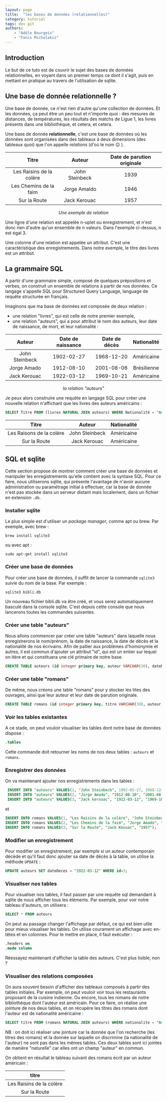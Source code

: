 ```yaml
---
layout: page
title:  "les bases de données (relationnelles)"
category: tutorial
tags: dev git 
authors: 
    - "Adèle Bourgeix"
    - "Fanis Michalakis"
---
```


## Introduction

Le but de ce tuto est de couvrir le sujet des bases de données relationnelles, en voyant dans un premier temps ce dont il s'agit, puis en mettant en pratique au travers de l'utilisation de sqlite.

## Une base de donnée relationnelle ?

Une base de donnée, ce n'est rien d'autre qu'une collection de données. Et les données, ça peut être un peu tout et n'importe quoi : des mesures de distances, de températures, les résultats des matchs de Ligue 1, les livres présents dans une bibliothèque, et cetera, et cetera.

Une base de donnée **relationnelle**, c'est une base de données où les données sont organisées dans des tableaux à deux dimensions (des tableaux quoi) que l'on appelle *relations* (d'où le nom :wink: ).

| Titre | Auteur | Date de parution originale |
| :---: | :---: | :---: |
| Les Raisins de la colère | John Steinbeck | 1939 |
| Les Chemins de la faim | Jorge Amaldo | 1946 |
| Sur la Route | Jack Kerouac | 1957 |
*<center>Une exemple de relation</center>*

Une ligne d'une relation est appelée n-uplet ou enregistrement, et n'est donc rien d'autre qu'un ensemble de n valeurs. Dans l'exemple ci-dessus, n est égal 3.

Une colonne d'une relation est appelée un attribut. C'est une caractéristique des enregistrements. Dans notre exemple, le titre des livres est un attribut.

## La grammaire SQL

A partir d'une grammaire simple, composé de quelques prépositions et verbes, on construit un ensemble de relations à partir de nos données. Ce langage s'appelle SQL pour Structured Query Language, language de requête structurée en français.

Imaginons que ma base de données est composée de deux relation :
- une relation "livres", qui est celle de notre premier exemple,
- une relation "auteurs", qui a pour attribut le nom des auteurs, leur date de naissance, de mort, et leur nationalité :

| Auteur | Date de naissance | Date de décès | Nationalité |
| :-: | :-: | :-: | :-: |
| John Steinbeck | 1902-02-27 | 1968-12-20 | Américaine |
| Jorge Amado | 1912-08-10 | 2001-08-06 | Brésilienne |
| Jack Kerouac | 1922-03-12 | 1969-10-21 | Américaine |
*<center>la relation "auteurs"</center>*

Je peux alors construire une requête en langage SQL pour créer une nouvelle relation n'affichant que les livres des auteurs américains :

~~~ sql
SELECT Titre FROM (livres NATURAL JOIN auteurs) WHERE Nationalité = "Américaine"
~~~

| Titre | Auteur | Nationalité |
| :-: | :-: | :-: |
| Les Raisons de la colère | John Steinbeck | Américaine |
| Sur la Route | Jack Kerouac | Américaine |

## SQL et sqlite

Cette section propose de montrer comment créer une base de données et manipuler les enregistrements qu'elle contient avec la syntaxe SQL. Pour ce faire, nous utiliserons sqlite, qui présente l'avantage de n'avoir aucune administration ou paramétrage initial à effectuer, car la base de donnée n'est pas stockée dans un serveur distant mais localement, dans un fichier en extension `.db`.

### Installer sqlite

Le plus simple est d'utiliser un *package manager*, comme apt ou brew. Par exemple, avec brew :

~~~ shell
brew install sqlite3
~~~

ou avec apt :

~~~ shell
sudo apt-get install sqlite3
~~~

### Créer une base de données

Pour créer une base de données, il suffit de lancer la commande `sqlite3` suivie du nom de la base. Par exemple :

~~~ shell
sqlite3 bibli.db
~~~

Un nouveau fichier bibli.db va être créé, et vous serez automatiquement basculé dans la console sqlite. C'est depuis cette console que nous lancerons toutes les commandes suivantes.

### Créer une table "auteurs"

Nous allons commencer par créer une table "auteurs" dans laquelle nous enregistrerons le nom/prénom, la date de naissance, la date de décès et la nationalité de nos écrivains. Afin de pallier aux problèmes d'homonymie et autres, il est commun d'ajouter un attribut "id", qui est un entier sur lequel on itère et qui constituera une clé primaire de notre base.

~~~ sql
CREATE TABLE auteurs (id integer primary key, auteur VARCHAR(30), dateNaissance date, dateDeces date, nationalite VARCHAR(30));
~~~

### Créer une table "romans"

De même, nous créons une table "romans" pour y stocker les tites des ouvrages, ainsi que leur auteur et leur date de parution originale.

~~~ sql
CREATE TABLE romans (id integer primary key, titre VARCHAR(30), auteur VARCHAR(30), dateParution date);
~~~

### Voir les tables existantes

A ce stade, on peut vouloir visualiser les tables dont notre base de données dispose :

~~~ sql
.tables
~~~

Cette commande doit retourner les noms de nos deux tables : `auteurs` et `romans`.

### Enregistrer des données

On va maintenant ajouter nos enregistrements dans les tables :

~~~ sql
 INSERT INTO "auteurs" VALUES(1, "John Steinbeck", 1902-02-27, 1968-12-20, "Américaine");
 INSERT INTO "auteurs" VALUES(2, "Jorge Amado", "1912-08-10", "2001-08-06", "Brésilienne");
 INSERT INTO "auteurs" VALUES(3, "Jack kerouac", "1922-03-12", "1969-10-21", "Américaine");
~~~

et

~~~ sql
INSERT INTO romans VALUES(1, "Les Raisins de la colère", "John Steinbeck", "1939");
INSERT INTO romans VALUES(2, "Les Chemins de la faim", "Jorge Amado", "1946");
INSERT INTO romans VALUES(3, "Sur la Route", "Jack Keouac", "1957");
~~~

### Modifier un enregistrement

Pour modifier un enregistrement, par exemple si un auteur contemporain décède et qu'il faut donc ajouter sa date de décès à la table, on utilise la méthode `UPDATE` :

~~~ sql
UPDATE auteurs SET dateDeces = "1922-03-12" WHERE id=3;
~~~

### Visualiser nos tables

Pour visualiser nos tables, il faut passer par une requête sql demandant à sqlite de nous afficher tous les éléments. Par exemple, pour voir notre tableau d'auteurs, on utilisera :

~~~ sql
SELECT * FROM auteurs
~~~

On peut au passage changer l'affichage par défaut, ce qui est bien utile pour mieux visualiser les tables. On utilise courament un affichage avec en-têtes et en colonnes. Pour le mettre en place, il faut exécuter :

~~~ sql
.headers on
.mode column
~~~

Réessayez maintenant d'afficher la table des auteurs. C'est plus lisible, non ?

### Visualiser des relations composées

On aura souvent besoin d'afficher des tableaux composés à partir des tables initiales. Par exemple, on peut vouloir voir tous les restaurants proposant de la cuisine indienne. Ou encore, tous les romans de notre bibliothèque dont l'auteur est américain. Pour ce faire, on réalise une jointure de nos deux tables, et on récupère les titres des romans dont l'auteur est de nationalité américaine :

~~~ sql
SELECT titre FROM (romans NATURAL JOIN auteurs) WHERE nationalite = "Américaine";
~~~

NB : on doit ici réaliser une jointure car la donnée que l'on recherche (les titres des romans) et la donnée sur laquelle on discrimine (la nationalité de l'auteur) ne sont pas dans les mêmes tables. Ces deux tables sont ici jointes de manière "naturelle" car elles ont un champ "auteur" en commun.

On obtient en résultat le tableau suivant des romans écrit par un auteur américain :

| titre |
| :-: |
| Les Raisins de la colère |
| Sur la Route |
